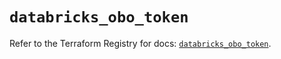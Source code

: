 # `databricks_obo_token`

Refer to the Terraform Registry for docs: [`databricks_obo_token`](https://registry.terraform.io/providers/databricks/databricks/1.94.0/docs/resources/obo_token).
